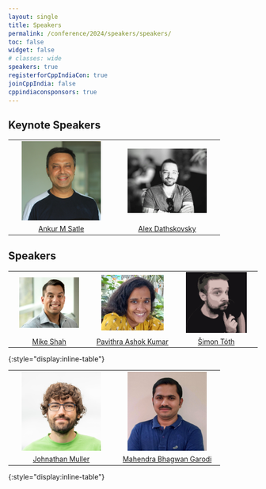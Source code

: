```yaml
---
layout: single
title: Speakers
permalink: /conference/2024/speakers/speakers/
toc: false
widget: false
# classes: wide
speakers: true
registerforCppIndiaCon: true
joinCppIndia: false
cppindiaconsponsors: true
---
```

<style type="text/css" rel="stylesheet">
thead { visibility: hidden; }
td img { max-width:80%; width:200px; }
thead { border:none; }
td { border:none; }
</style>

## Keynote Speakers

|  |  |
|:----:|:----:|
| [![Ankur M Satle](/conference/2024/graphics/speakers/ankur.jpg "Ankur M Satle")](/conference/2024/speakers/ankur/) | [![Alex Dathskovsky](/conference/2024/graphics/speakers/alex.jpg "Alex Dathskovsky")](/conference/2024/speakers/pavithra/) |
| [Ankur M Satle](/conference/2024/speakers/ankur/)  | [Alex Dathskovsky](/conference/2024/speakers/alex/) |

## Speakers

|  |  |   |
|:----:|:----:|:----:|
| [![Mike Shah](/conference/2024/graphics/speakers/mike.jpg "Mike Shah")](/conference/2024/speakers/mike/) | [![Pavithra Ashok Kumar](/conference/2024/graphics/speakers/pavithra.jpeg "Pavithra Ashok Kumar")](/conference/2024/speakers/pavithra/) | [![Šimon Tóth](/conference/2024/graphics/speakers/simon.jpg "Šimon Tóth")](/conference/2024/speakers/simon/) |
| [Mike Shah](/conference/2024/speakers/mike/) | [Pavithra Ashok Kumar](/conference/2024/speakers/pavithra/) | [Šimon Tóth](/conference/2024/speakers/simon/) |
{:style="display:inline-table"}

|  |  |
|:----:|:----:|
| [![Jonathan Muller](/conference/2024/graphics/speakers/jonathan.png "Jonathan Muller")](/conference/2024/speakers/jonathan/) | [![Mahendra Bhagwan Garodi](/conference/2024/graphics/speakers/mahendra.jpg "Mahendra Bhagwan Garodi")](/conference/2024/speakers/mahendra/) | [![John Stratton](/conference/2024/graphics/speakers/John.jpg "John Stratton")](/conference/2024/speakers/john/) |
| [Johnathan Muller](/conference/2024/speakers/jonathan/) | [Mahendra Bhagwan Garodi](/conference/2024/speakers/ankumahendrar/) | [John Stratton](/conference/2024/speakers/john/) |
{:style="display:inline-table"}

<pre>




















































</pre>